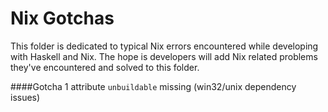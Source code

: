 # Nix Gotchas

This folder is dedicated to typical Nix errors encountered while developing with Haskell and Nix.
The hope is developers will add Nix related problems they've encountered and solved to this folder.

####Gotcha 1
 attribute `unbuildable` missing (win32/unix dependency issues)